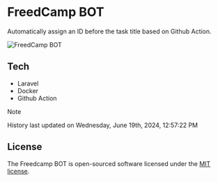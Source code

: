 # FreedCamp BOT

Automatically assign an ID before the task title based on Github Action.

![FreedCamp BOT](https://repository-images.githubusercontent.com/737932867/7d34798b-2680-471c-b089-a78a718d3d6a)

## Tech

- Laravel
- Docker
- Github Action

> [!NOTE]  
> History last updated on Wednesday, June 19th, 2024, 12:57:22 PM

## License

The Freedcamp BOT is open-sourced software licensed under the [MIT license](https://opensource.org/licenses/MIT).
